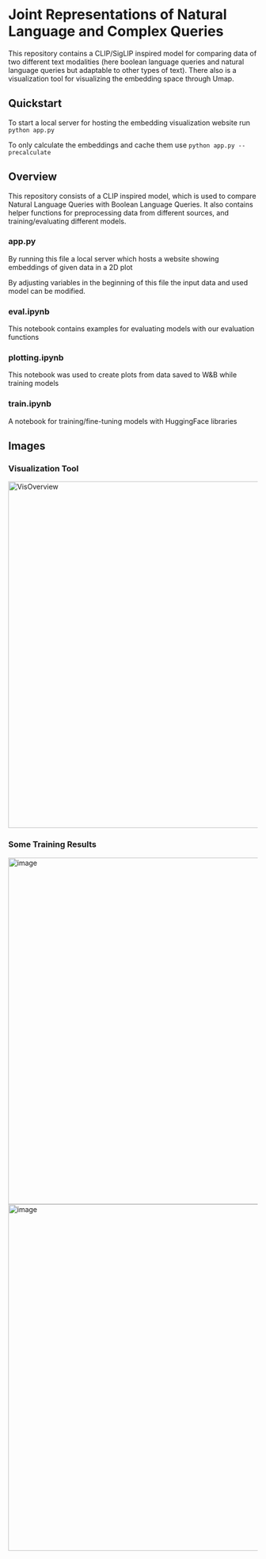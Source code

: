 # Joint Representations of Natural Language and Complex Queries

This repository contains a CLIP/SigLIP inspired model for comparing data of two different text modalities (here boolean language queries and natural language queries but adaptable to other types of text). There also is a visualization tool for visualizing the embedding space through Umap.

## Quickstart
To start a local server for hosting the embedding visualization website run `python app.py`

To only calculate the embeddings and cache them use `python app.py --precalculate`

## Overview
This repository consists of a CLIP inspired model, which is used to compare Natural Language Queries with Boolean Language Queries. It also contains helper functions for preprocessing data from different sources, and training/evaluating different models.

### app.py
By running this file a local server which hosts a website showing embeddings of given data in a 2D plot

By adjusting variables in the beginning of this file the input data and used model can be modified.

### eval.ipynb
This notebook contains examples for evaluating models with our evaluation functions

### plotting.ipynb
This notebook was used to create plots from data saved to W&B while training models

### train.ipynb
A notebook for training/fine-tuning models with HuggingFace libraries

## Images

### Visualization Tool
<img width="700" alt="VisOverview" src="https://github.com/user-attachments/assets/505da5f9-8ef2-4c37-a018-3d4f5cf68335" />

### Some Training Results

<img width="700" alt="image" src="https://github.com/user-attachments/assets/0eff1d0e-d3a0-4533-9c31-6a3832a7dea4" />
<img width="700" alt="image" src="https://github.com/user-attachments/assets/7299256f-4823-4094-a8e2-76ffaae5738d" />
